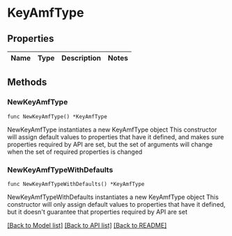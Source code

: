 # KeyAmfType

## Properties

Name | Type | Description | Notes
------------ | ------------- | ------------- | -------------

## Methods

### NewKeyAmfType

`func NewKeyAmfType() *KeyAmfType`

NewKeyAmfType instantiates a new KeyAmfType object
This constructor will assign default values to properties that have it defined,
and makes sure properties required by API are set, but the set of arguments
will change when the set of required properties is changed

### NewKeyAmfTypeWithDefaults

`func NewKeyAmfTypeWithDefaults() *KeyAmfType`

NewKeyAmfTypeWithDefaults instantiates a new KeyAmfType object
This constructor will only assign default values to properties that have it defined,
but it doesn't guarantee that properties required by API are set


[[Back to Model list]](../README.md#documentation-for-models) [[Back to API list]](../README.md#documentation-for-api-endpoints) [[Back to README]](../README.md)


